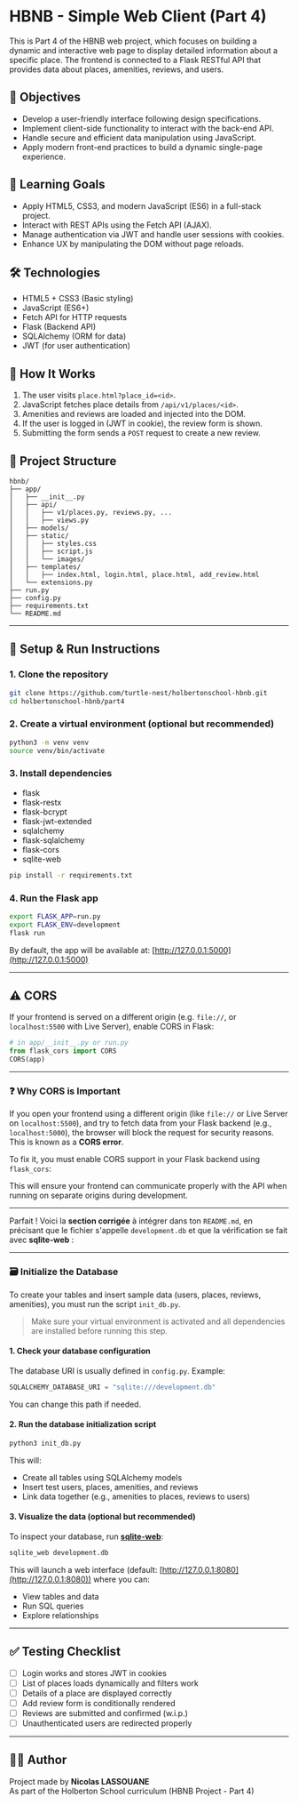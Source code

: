 # HBNB - Simple Web Client (Part 4)

This is Part 4 of the HBNB web project, which focuses on building a dynamic and interactive web page to display detailed information about a specific place. The frontend is connected to a Flask RESTful API that provides data about places, amenities, reviews, and users.

## 🌟 Objectives

- Develop a user-friendly interface following design specifications.
- Implement client-side functionality to interact with the back-end API.
- Handle secure and efficient data manipulation using JavaScript.
- Apply modern front-end practices to build a dynamic single-page experience.

## 🎯 Learning Goals

- Apply HTML5, CSS3, and modern JavaScript (ES6) in a full-stack project.
- Interact with REST APIs using the Fetch API (AJAX).
- Manage authentication via JWT and handle user sessions with cookies.
- Enhance UX by manipulating the DOM without page reloads.

## 🛠️ Technologies

- HTML5 + CSS3 (Basic styling)
- JavaScript (ES6+)
- Fetch API for HTTP requests
- Flask (Backend API)
- SQLAlchemy (ORM for data)
- JWT (for user authentication)

## 🔄 How It Works

1. The user visits `place.html?place_id=<id>`.
2. JavaScript fetches place details from `/api/v1/places/<id>`.
3. Amenities and reviews are loaded and injected into the DOM.
4. If the user is logged in (JWT in cookie), the review form is shown.
5. Submitting the form sends a `POST` request to create a new review.

## 🧰 Project Structure

```
hbnb/
├── app/
│   ├── __init__.py
│   ├── api/
│   │   ├── v1/places.py, reviews.py, ...
│   │   ├── views.py
│   ├── models/
│   ├── static/
│   │   ├── styles.css
│   │   ├── script.js
│   │   └── images/
│   ├── templates/
│   │   ├── index.html, login.html, place.html, add_review.html
│   └── extensions.py
├── run.py
├── config.py
├── requirements.txt
└── README.md
```
---

## 🚀 Setup & Run Instructions

### 1. Clone the repository

```bash
git clone https://github.com/turtle-nest/holbertonschool-hbnb.git
cd holbertonschool-hbnb/part4
```

### 2. Create a virtual environment (optional but recommended)

```bash
python3 -m venv venv
source venv/bin/activate
```

### 3. Install dependencies
- flask
- flask-restx
- flask-bcrypt
- flask-jwt-extended
- sqlalchemy
- flask-sqlalchemy
- flask-cors
- sqlite-web

```bash
pip install -r requirements.txt
```

### 4. Run the Flask app

```bash
export FLASK_APP=run.py
export FLASK_ENV=development
flask run
```

By default, the app will be available at: [http://127.0.0.1:5000](http://127.0.0.1:5000)

---

## ⚠️ CORS

If your frontend is served on a different origin (e.g. `file://`, or `localhost:5500` with Live Server), enable CORS in Flask:

```python
# in app/__init__.py or run.py
from flask_cors import CORS
CORS(app)
```

---

### ❓ Why CORS is Important

If you open your frontend using a different origin (like `file://` or Live Server on `localhost:5500`), and try to fetch data from your Flask backend (e.g., `localhost:5000`), the browser will block the request for security reasons. This is known as a **CORS error**.

To fix it, you must enable CORS support in your Flask backend using `flask_cors`:

This will ensure your frontend can communicate properly with the API when running on separate origins during development.

---
Parfait ! Voici la **section corrigée** à intégrer dans ton `README.md`, en précisant que le fichier s'appelle `development.db` et que la vérification se fait avec **sqlite-web** :

---

### 🗃️ Initialize the Database

To create your tables and insert sample data (users, places, reviews, amenities), you must run the script `init_db.py`.

> Make sure your virtual environment is activated and all dependencies are installed before running this step.

#### 1. Check your database configuration

The database URI is usually defined in `config.py`. Example:

```python
SQLALCHEMY_DATABASE_URI = "sqlite:///development.db"
```

You can change this path if needed.

#### 2. Run the database initialization script

```bash
python3 init_db.py
```

This will:

- Create all tables using SQLAlchemy models
- Insert test users, places, amenities, and reviews
- Link data together (e.g., amenities to places, reviews to users)

#### 3. Visualize the data (optional but recommended)

To inspect your database, run [**sqlite-web**](https://github.com/coleifer/sqlite-web):

```bash
sqlite_web development.db
```

This will launch a web interface (default: [http://127.0.0.1:8080](http://127.0.0.1:8080)) where you can:

- View tables and data
- Run SQL queries
- Explore relationships

---

## ✅ Testing Checklist

- [ ] Login works and stores JWT in cookies
- [ ] List of places loads dynamically and filters work
- [ ] Details of a place are displayed correctly
- [ ] Add review form is conditionally rendered
- [ ] Reviews are submitted and confirmed (w.i.p.)
- [ ] Unauthenticated users are redirected properly

---

## 👨‍💻 Author

Project made by **Nicolas LASSOUANE**  
As part of the Holberton School curriculum (HBNB Project - Part 4)  
